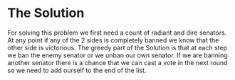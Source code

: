# The Solution

For solving this problem we first need a count of radiant and dire senators. At any point if any of the 2 sides is completely banned we know that the other side is victorious. The greedy part of the Solution is that at each step we ban the enemy senator or we unban our own senator. If we are banning another senator there is a chance that we can cast a vote in the next round so we need to add ourself to the end of the list.
